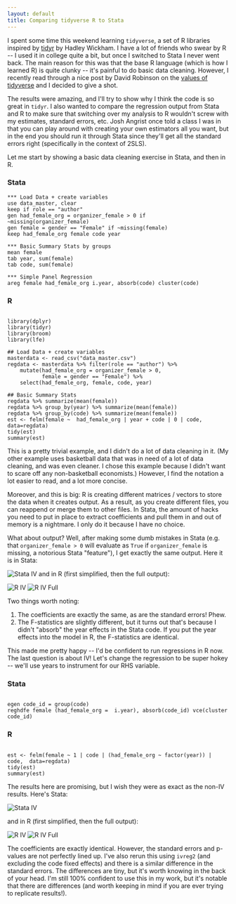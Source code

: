 ```yaml
---
layout: default
title: Comparing tidyverse R to Stata
---
```


I spent some time this weekend learning `tidyverse`, a set of R libraries inspired by <a href="http://tidyr.tidyverse.org/">tidyr</a> by Hadley Wickham. I have a lot of friends who swear by R -- I used it in college quite a bit, but once I switched to Stata I never went back. The main reason for this was that the base R language (which is how I learned R) is quite clunky -- it's painful to do basic data cleaning. However, I recently read through a nice post by David Robinson on the <a href="http://varianceexplained.org/r/teach-tidyverse/">values of tidyverse</a> and I decided to give a shot.

The results were amazing, and I'll try to show why I think the code is so great in `tidyr`. I also wanted to compare the regression output from Stata and R to make sure that switching over my analysis to R wouldn't screw with my estimates, standard errors, etc. Josh Angrist once told a class I was in that you can play around with creating your own estimators all you want, but in the end you should run it through Stata since they'll get all the standard errors right (specifically in the context of 2SLS).

Let me start by showing a basic data cleaning exercise in Stata, and then in R.

### Stata
```
*** Load Data + create variables
use data_master, clear
keep if role == "author"
gen had_female_org = organizer_female > 0 if ~missing(organizer_female)
gen female = gender == "Female" if ~missing(female)
keep had_female_org female code year

*** Basic Summary Stats by groups
mean female
tab year, sum(female)
tab code, sum(female)

*** Simple Panel Regression
areg female had_female_org i.year, absorb(code) cluster(code)
```

### R

```{r}

library(dplyr)
library(tidyr)
library(broom)
library(lfe)

## Load Data + create variables
masterdata <- read_csv("data_master.csv")
regdata <- masterdata %>% filter(role == "author") %>%
    mutate(had_female_org = organizer_female > 0,
           female = gender == "Female") %>%
    select(had_female_org, female, code, year)

## Basic Summary Stats
regdata %>% summarize(mean(female))
regdata %>% group_by(year) %>% summarize(mean(female))
regdata %>% group_by(code) %>% summarize(mean(female))      
est <- felm(female ~  had_female_org | year + code | 0 | code,  data=regdata)
tidy(est)
summary(est)
```

This is a pretty trivial example, and I didn't do a lot of data
cleaning in it. (My other example uses basketball data that was in
need of a lot of data cleaning, and was even cleaner. I chose this
example because I didn't want to scare off any non-basketball
economists.) However, I find the notation a lot easier to read, and a
lot more concise.

Moreover, and this is big: R is creating different
matrices / vectors to store the data when it creates output. As a
result, as you create different files, you can reappend or merge them
to other files. In Stata, the amount of hacks you need to put in place
to extract coefficients and pull them in and out of memory is a
  nightmare. I only do it because I have no choice. 

What about output? Well, after making some dumb mistakes in Stata
(e.g. that `organizer_female > 0` will evaluate as `True` if
`organizer_female` is missing, a notorious Stata "feature"), I get exactly the same output. Here it is in Stata:

![](http://paulgp.github.io/blog_images/stata_output.png "Stata IV")
and in R (first simplified, then the full output):

![](http://paulgp.github.io/blog_images/R_output_tidy.png "R IV")
![](http://paulgp.github.io/blog_images/R_output_summary.png "R IV Full")

Two things worth noting:

1. The coefficients are exactly the same, as are the standard errors! Phew. 
2. The F-statistics are slightly different, but it turns out that's because I didn't "absorb" the year effects in the Stata code. If you put the year effects into the model in R, the F-statistics are identical.

This made me pretty happy -- I'd be confident to run regressions in R
now. The last question is about IV! Let's change the regression to be
super hokey -- we'll use years to instrument for our RHS variable.

### Stata

```{stata}

egen code_id = group(code)
reghdfe female (had_female_org =  i.year), absorb(code_id) vce(cluster code_id)
```

### R 

```{r}

est <- felm(female ~ 1 | code | (had_female_org ~ factor(year)) | code,  data=regdata)
tidy(est)
summary(est)

```

The results here are promising, but I wish they were as exact as the non-IV results. Here's Stata:


![](http://paulgp.github.io/blog_images/stata_output_iv.png "Stata IV")

and in R (first simplified, then the full output):

![](http://paulgp.github.io/blog_images/R_output_tidy_iv.png "R IV")
![](http://paulgp.github.io/blog_images/R_output_summary_iv.png "R IV Full")

The coefficients are exactly identical. However, the standard errors
and p-values are not perfectly lined up. I've also rerun this using
`ivreg2` (and excluding the code fixed effects) and there is a similar
difference in the standard errors. The differences are tiny, but it's
worth knowing in the back of your head. I'm still 100% confident to
use this in my work, but it's notable that there are differences (and
worth keeping in mind if you are ever trying to replicate results!).
